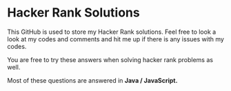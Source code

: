 <h1>Hacker Rank Solutions</h1>
<p>This GitHub is used to store my Hacker Rank solutions. Feel free to look a look at my codes and comments and hit me up if there is any issues with my codes. </p>
<p>You are free to try these answers when solving hacker rank problems as well. </p>
<p>Most of these questions are answered in <strong>Java / JavaScript.</strong></p>
